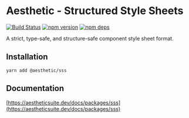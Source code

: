 # Aesthetic - Structured Style Sheets

[![Build Status](https://github.com/aesthetic-suite/framework/workflows/Build/badge.svg)](https://github.com/aesthetic-suite/framework/actions?query=branch%3Amaster)
[![npm version](https://badge.fury.io/js/%40aesthetic%sss.svg)](https://www.npmjs.com/package/@aesthetic/sss)
[![npm deps](https://david-dm.org/aesthetic-suite/framework.svg?path=packages/sss)](https://www.npmjs.com/package/@aesthetic/sss)

A strict, type-safe, and structure-safe component style sheet format.

## Installation

```
yarn add @aesthetic/sss
```

## Documentation

[https://aestheticsuite.dev/docs/packages/sss](https://aestheticsuite.dev/docs/packages/sss)
